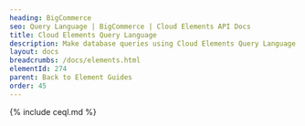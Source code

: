```yaml
---
heading: BigCommerce
seo: Query Language | BigCommerce | Cloud Elements API Docs
title: Cloud Elements Query Language
description: Make database queries using Cloud Elements Query Language.
layout: docs
breadcrumbs: /docs/elements.html
elementId: 274
parent: Back to Element Guides
order: 45
---
```


{% include ceql.md %}

